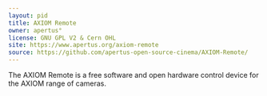 ```yaml
---
layout: pid
title: AXIOM Remote
owner: apertus°
license: GNU GPL V2 & Cern OHL
site: https://www.apertus.org/axiom-remote
source: https://github.com/apertus-open-source-cinema/AXIOM-Remote/
---
```

The AXIOM Remote is a free software and open hardware control device for the AXIOM range of cameras.
